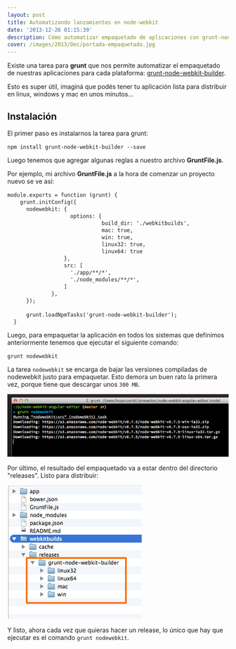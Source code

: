```yaml
---
layout: post
title: Automatizando lanzamientos en node-webkit
date: '2013-12-26 01:15:39'
description: Cómo automatizar empaquetado de aplicaciones con grunt-node-webkit-builder...
cover: /images/2013/Dec/portada-empaquetado.jpg
---
```


Existe una tarea para **grunt** que nos permite  automatizar el empaquetado de nuestras aplicaciones para cada plataforma: [grunt-node-webkit-builder](https://npmjs.org/package/grunt-node-webkit-builder).

Esto es super útil, imaginá que podés tener tu aplicación lista para distribuir en linux, windows y mac en unos minutos...


## Instalación

El primer paso es instalarnos la tarea para grunt:

    npm install grunt-node-webkit-builder --save

Luego tenemos que agregar algunas reglas a nuestro archivo **GruntFile.js**.

Por ejemplo, mi archivo **GruntFile.js** a la hora de comenzar un proyecto nuevo se ve así:


```prettyprint javascript
module.exports = function (grunt) {
    grunt.initConfig({
      nodewebkit: {
                    options: {
                              build_dir: './webkitbuilds',
                              mac: true,
                              win: true,
                              linux32: true,
                              linux64: true
                  },
                  src: [
                    './app/**/*',
                    './node_modules/**/*',
                  ]
              },
      });

      grunt.loadNpmTasks('grunt-node-webkit-builder');
  }
```

Luego, para empaquetar la aplicación en todos los sistemas que definimos anteriormente tenemos que ejecutar el siguiente comando:

	grunt nodewebkit

La tarea ``nodewebkit`` se encarga de bajar las versiones compiladas de nodewebkit justo para empaquetar. Esto demora un buen rato la primera vez, porque tiene que descargar unos ``300 MB``.

![](/images/2013/Dec/build.png)


Por último, el resultado del empaquetado va a estar dentro del directorio "releases". Listo para distribuir:

![](/images/2013/Dec/resultado.png)

Y listo, ahora cada vez que quieras hacer un release, lo único que hay que ejecutar es el comando ``grunt nodewebkit``.
